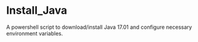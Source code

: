 # Install_Java
A powershell script to download/install Java 17.01 and configure necessary environment variables.
